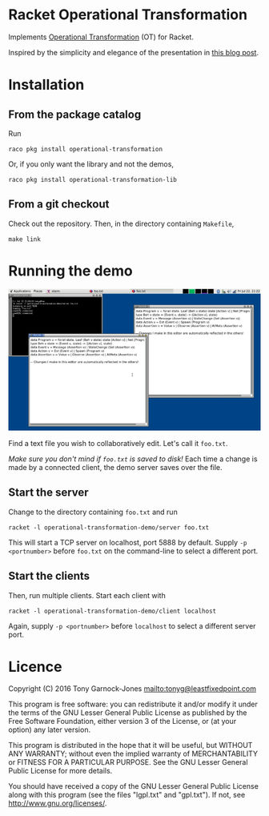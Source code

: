 # Racket Operational Transformation

Implements
[Operational Transformation](https://en.wikipedia.org/wiki/Operational_transformation)
(OT) for Racket.

Inspired by the simplicity and elegance of the presentation in
[this blog post](http://blog.haskell-exists.com/yuras/posts/realtime-collaborative-editor.html).

# Installation

## From the package catalog

Run

    raco pkg install operational-transformation

Or, if you only want the library and not the demos,

    raco pkg install operational-transformation-lib

## From a git checkout

Check out the repository. Then, in the directory containing
`Makefile`,

    make link

# Running the demo

![Screenshot](img/screenshot-888.jpg)

Find a text file you wish to collaboratively edit. Let's call it
`foo.txt`.

*Make sure you don't mind if `foo.txt` is saved to disk!* Each time a
change is made by a connected client, the demo server saves over the
file.

## Start the server

Change to the directory containing `foo.txt` and run

    racket -l operational-transformation-demo/server foo.txt

This will start a TCP server on localhost, port 5888 by default.
Supply `-p <portnumber>` before `foo.txt` on the command-line to
select a different port.

## Start the clients

Then, run multiple clients. Start each client with

    racket -l operational-transformation-demo/client localhost

Again, supply `-p <portnumber>` before `localhost` to select a
different server port.

# Licence

Copyright (C) 2016 Tony Garnock-Jones <mailto:tonyg@leastfixedpoint.com>

This program is free software: you can redistribute it and/or modify
it under the terms of the GNU Lesser General Public License as
published by the Free Software Foundation, either version 3 of the
License, or (at your option) any later version.

This program is distributed in the hope that it will be useful, but
WITHOUT ANY WARRANTY; without even the implied warranty of
MERCHANTABILITY or FITNESS FOR A PARTICULAR PURPOSE. See the GNU
Lesser General Public License for more details.

You should have received a copy of the GNU Lesser General Public
License along with this program (see the files "lgpl.txt" and
"gpl.txt"). If not, see <http://www.gnu.org/licenses/>.
